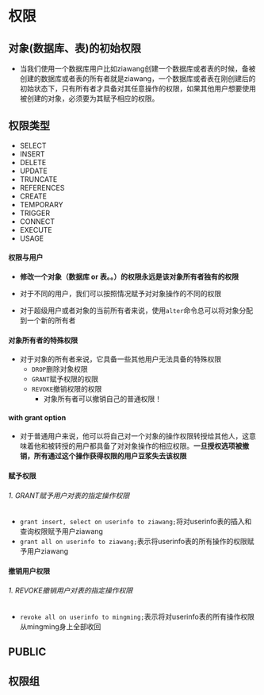 # 权限

## 对象(数据库、表)的初始权限
- 当我们使用一个数据库用户比如ziawang创建一个数据库或者表的时候，备被创建的数据库或者表的所有者就是ziawang，一个数据库或者表在刚创建后的初始状态下，只有所有者才具备对其任意操作的权限，如果其他用户想要使用被创建的对象，必须要为其赋予相应的权限。

## 权限类型
- SELECT
- INSERT
- DELETE
- UPDATE
- TRUNCATE
- REFERENCES
- CREATE
- TEMPORARY
- TRIGGER
- CONNECT
- EXECUTE
- USAGE

#### 权限与用户
- **修改一个对象（数据库  or 表。。）的权限永远是该对象所有者独有的权限**
- 对于不同的用户，我们可以按照情况赋予对对象操作的不同的权限

- 对于超级用户或者对象的当前所有者来说，使用`alter`命令总可以将对象分配到一个新的所有者

#### 对象所有者的特殊权限
- 对于对象的所有者来说，它具备一些其他用户无法具备的特殊权限
	- `DROP`删除对象权限
	- `GRANT`赋予权限的权限
	- `REVOKE`撤销权限的权限
		- 对象所有者可以撤销自己的普通权限！

#### with grant option
- 对于普通用户来说，他可以将自己对一个对象的操作权限转授给其他人，这意味着他和被转授的用户都具备了对对象操作的相应权限。**一旦授权选项被撤销，所有通过这个操作获得权限的用户豆浆失去该权限**

#### 赋予权限
###### 1. GRANT赋予用户对表的指定操作权限
- `grant insert, select on userinfo to ziawang;`将对userinfo表的插入和查询权限赋予用户ziawang
- `grant all on userinfo to ziawang;`表示将userinfo表的所有操作的权限赋予用户ziawang


#### 撤销用户权限 
###### 1. REVOKE撤销用户对表的指定操作权限
- `revoke all on userinfo to mingming;`表示将对userinfo表的所有操作权限从mingming身上全部收回

## PUBLIC


## 权限组